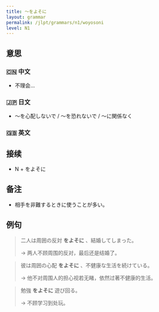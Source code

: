 ```yaml
---
title: 〜をよそに
layout: grammar
permalink: /jlpt/grammars/n1/woyosoni
level: N1
---
```


## 意思

### 🇨🇳 中文

- 不理会...

### 🇯🇵 日文

- 〜を心配しないで / 〜を恐れないで / 〜に関係なく

### 🇬🇧 英文


## 接续

- N + をよそに

## 备注

- 相手を非難するときに使うことが多い。

## 例句

> 二人は周囲の反対 **をよそに** 、結婚してしまった。
>
> → 两人不顾周围的反对，最后还是结婚了。

> 彼は周囲の心配 **をよそに** 、不健康な生活を続けている。
>
> → 他不对周围人的担心视若无睹，依然过著不健康的生活。

> 勉強 **をよそに** 遊び回る。
>
> → 不顾学习到处玩。

